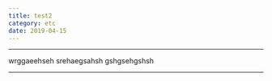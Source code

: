 ```yaml
---
title: test2
category: etc
date: 2019-04-15
---
```


-----

wrggaeehseh
srehaegsahsh
gshgsehgshsh


-----